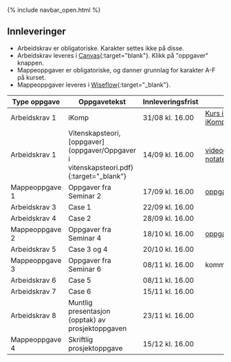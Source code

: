 {% include navbar_open.html %}
## Innleveringer 

- Arbeidskrav er obligatoriske. Karakter settes ikke på disse.
- Arbeidskrav leveres i [Canvas](https://uit.instructure.com/courses/24034){:target="blank"}. Klikk på "oppgaver" knappen.
- Mappeoppgaver er obligatoriske, og danner grunnlag for karakter A-F på kurset.
- Mappeoppgaver leveres i [Wiseflow](https://europe.wiseflow.net/login/license/6){:target="_blank"}. 


| Type oppgave <img width=80/>   |  Oppgavetekst  <img width=300/>       | Innleveringsfrist <img width=80/> | Ressurser <img width=200/>  |
|----------------|----------------------------------------------------------------------|-----------|--------------------------------------|
|Arbeidskrav 1   | iKomp                        | 31/08 kl. 16.00       |<a href="https://result.uit.no/ikomp/" target="_blank">Kurs iKomp</a> <br> <a href="https://result.uit.no/ikomp/faq-no/" target="_blank">iKomp FAQ</a>    |
|Arbeidskrav 1   | Vitenskapsteori, [oppgaver](oppgaver/Oppgaver i vitenskapsteori.pdf){:target="_blank"}                        | 14/09 kl. 16.00       | [videoer](https://mediasite.uit.no/Mediasite/Channel/74954bff93cb4035bb5fde4b71fbae825f){:target="blank"} <br /> [notater](vitenskapsteori.pdf){:target="blank"}  |
|Mappeoppgave 1   | Oppgaver fra Seminar 2                       | 17/09 kl. 16.00       | [oppgave](seminar2.md){:target="_blank"}    |
|Arbeidskrav 3   | Case 1                        | 22/09 kl. 16.00       |    |
|Arbeidskrav 4   | Case 2                        | 28/09 kl. 16.00       |    |
|Mappeoppgave 2   | Oppgaver fra Seminar 4                        | 18/10 kl. 16.00       | [oppgave](seminar4.md)   |
|Arbeidskrav 5   | Case 3 og 4                       | 20/10 kl. 16.00       |    |
|Mappeoppgave 3   | Oppgaver fra Seminar 6                       | 08/11 kl. 16.00       | kommer   |
|Arbeidskrav 6   | Case 5                        | 08/11 kl. 16.00       |    |
|Arbeidskrav 7   | Case 6                        | 15/11 kl. 16.00       |    |
|Arbeidskrav 8   | Muntlig presentasjon (opptak) av prosjektoppgaven                        | 23/11 kl. 16.00       |    |
|Mappeoppgave 4   |Skriftlig prosjektoppgave                      | 15/12 kl. 16.00       |    |


